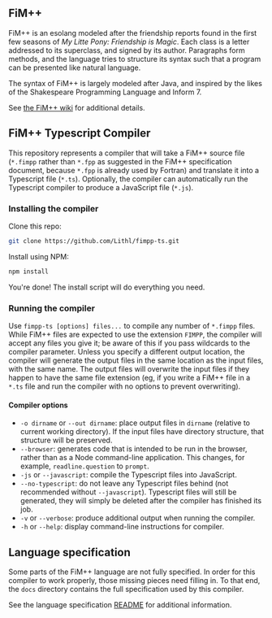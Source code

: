 ## FiM++
FiM++ is an esolang modeled after the friendship reports found in the first few
seasons of _My Litte Pony: Friendship is Magic_. Each class is a letter
addressed to its superclass, and signed by its author. Paragraphs form methods,
and the language tries to structure its syntax such that a program can be
presented like natural language.

The syntax of FiM++ is largely modeled after Java, and inspired by the likes of
the Shakespeare Programming Language and Inform 7.

See [the FiM++ wiki](https://fimpp.fandom.com/) for additional details.

## FiM++ Typescript Compiler
This repository represents a compiler that will take a FiM++ source file
(`*.fimpp` rather than `*.fpp` as suggested in the FiM++ specification document,
because `*.fpp` is already used by Fortran) and translate it into a Typescript
file (`*.ts`). Optionally, the compiler can automatically run the Typescript
compiler to produce a JavaScript file (`*.js`).

### Installing the compiler
Clone this repo:

```bash
git clone https://github.com/Lithl/fimpp-ts.git
```

Install using NPM:

```bash
npm install
```

You're done! The install script will do everything you need.

### Running the compiler
Use `fimpp-ts [options] files...` to compile any number of `*.fimpp` files.
While FiM++ files are expected to use the extension `FIMPP`, the compiler will
accept any files you give it; be aware of this if you pass wildcards to the
compiler parameter. Unless you specify a different output location, the compiler
will generate the output files in the same location as the input files, with the
same name. The output files will overwrite the input files if they happen to
have the same file extension (eg, if you write a FiM++ file in a `*.ts` file and
run the compiler with no options to prevent overwriting).

#### Compiler options
* `-o dirname` or `--out dirname`: place output files in `dirname` (relative to
  current working directory). If the input files have directory structure, that
  structure will be preserved.
* `--browser`: generates code that is intended to be run in the browser, rather
  than as a Node command-line application. This changes, for example,
  `readline.question` to `prompt`.
* `-js` or `--javascript`: compile the Typescript files into JavaScript.
* `--no-typescript`: do not leave any Typescript files behind (not recommended
  without `--javascript`). Typescript files will still be generated, they will
  simply be deleted after the compiler has finished its job.
* `-v` or `--verbose`: produce additional output when running the compiler.
* `-h` or `--help`: display command-line instructions for compiler.

## Language specification
Some parts of the FiM++ language are not fully specified. In order for this
compiler to work properly, those missing pieces need filling in. To that end,
the `docs` directory contains the full specification used by this compiler.

See the language specification
[README](docs/README.md#fim-language-specification) for additional information.
